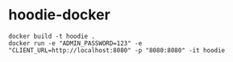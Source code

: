 # hoodie-docker

```
docker build -t hoodie .
docker run -e "ADMIN_PASSWORD=123" -e "CLIENT_URL=http://localhost:8080" -p "8080:8080" -it hoodie
```
